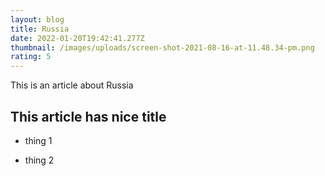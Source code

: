 ```yaml
---
layout: blog
title: Russia
date: 2022-01-20T19:42:41.277Z
thumbnail: /images/uploads/screen-shot-2021-08-16-at-11.48.34-pm.png
rating: 5
---
```

This is an article about Russia

## This article has nice title

- thing 1

- thing 2